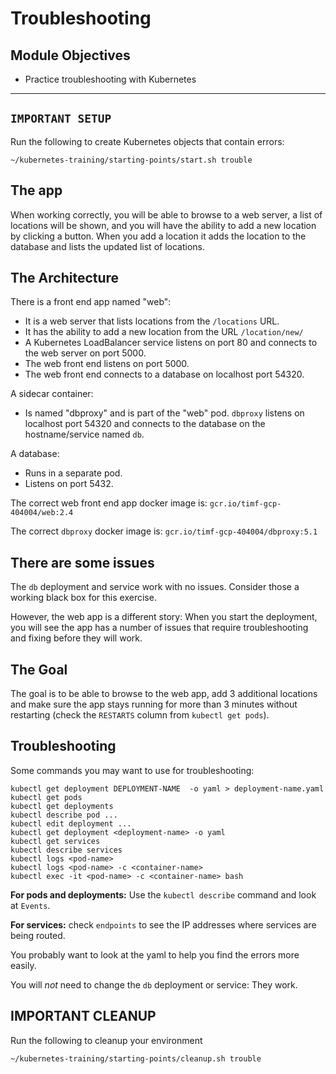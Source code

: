 # Troubleshooting

## Module Objectives

-  Practice troubleshooting with Kubernetes 
---

## `IMPORTANT SETUP`
Run the following to create Kubernetes objects that contain errors:


```shell
~/kubernetes-training/starting-points/start.sh trouble
```

## The app

When working correctly, you will be able to
browse to a web server, a list of locations
will be shown, and you will have the ability to add a new
location by clicking a button.  When you add a location it adds
the location to the database and lists the updated list of
locations.

## The Architecture

There is a front end app named "web":
  - It is a web server that lists locations from the `/locations` URL.
  - It has the ability to add a new location from the URL `/location/new/`
  - A Kubernetes LoadBalancer service listens on port 80 and
    connects to the web server on port 5000.
  - The web front end listens on port 5000.
  - The web front end connects to a database on localhost port 54320.

A sidecar container:
  - Is named "dbproxy" and is part of the "web" pod.
    `dbproxy` listens on localhost port 54320 and connects to the
    database on the hostname/service named ``db``.

A database:
  - Runs in a separate pod.
  - Listens on port 5432.

The correct web front end app docker image is: `gcr.io/timf-gcp-404004/web:2.4`

The correct `dbproxy` docker image is: `gcr.io/timf-gcp-404004/dbproxy:5.1`

## There are some issues

The `db` deployment and service work with no issues.
Consider those a working black box for this exercise.

However, the web app is a different story:  When you start the
deployment, you will see the app has a number of issues that
require troubleshooting and fixing before they will work.

## The Goal
The goal is to be able to browse to the web app, add 3 additional
locations and make sure the app stays running for more than 3 minutes
without restarting (check the `RESTARTS` column from `kubectl get
pods`).

## Troubleshooting
Some commands you may want to use for troubleshooting:

   ```
kubectl get deployment DEPLOYMENT-NAME  -o yaml > deployment-name.yaml
kubectl get pods
kubectl get deployments
kubectl describe pod ...
kubectl edit deployment ...
kubectl get deployment <deployment-name> -o yaml
kubectl get services
kubectl describe services
kubectl logs <pod-name>
kubectl logs <pod-name> -c <container-name>
kubectl exec -it <pod-name> -c <container-name> bash
   ```

**For pods and deployments:** Use the `kubectl describe` command and look
at `Events`.

**For services:** check `endpoints` to see the IP addresses where services
are being routed.

You probably want to look at the yaml to help you find the errors
more easily.

You will *not* need to change the `db` deployment or service:
They work.

## **IMPORTANT CLEANUP**
Run the following to cleanup your environment

```shell
~/kubernetes-training/starting-points/cleanup.sh trouble
```
